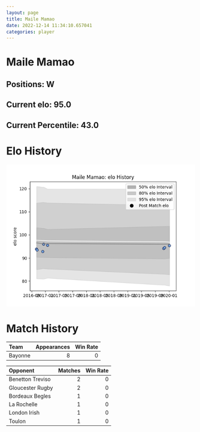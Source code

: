 ```yaml
---  
layout: page  
title: Maile Mamao  
date: 2022-12-14 11:34:10.657041  
categories: player  
---
```

# Maile Mamao

## Positions: W

## Current elo: 95.0

## Current Percentile: 43.0

# Elo History


![elo history](history_MaileMamao.png)
# Match History


| Team    |   Appearances |   Win Rate |
|:--------|--------------:|-----------:|
| Bayonne |             8 |          0 |

| Opponent         |   Matches |   Win Rate |
|:-----------------|----------:|-----------:|
| Benetton Treviso |         2 |          0 |
| Gloucester Rugby |         2 |          0 |
| Bordeaux Begles  |         1 |          0 |
| La Rochelle      |         1 |          0 |
| London Irish     |         1 |          0 |
| Toulon           |         1 |          0 |